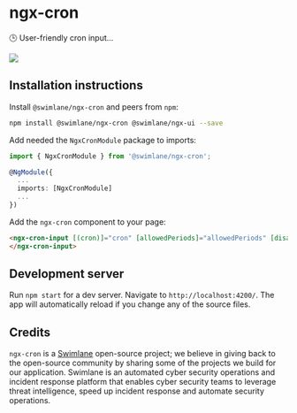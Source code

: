 # ngx-cron

🕒 User-friendly cron input...

![](https://content.screencast.com/users/hypercubed/folders/Snagit/media/6ae021c1-738b-4744-a1d1-654578400844/2018-04-19_15-33-16.png)

## Installation instructions

Install `@swimlane/ngx-cron` and peers from `npm`:

```bash
npm install @swimlane/ngx-cron @swimlane/ngx-ui --save
```

Add needed the `NgxCronModule` package to imports:

```ts
import { NgxCronModule } from '@swimlane/ngx-cron';

@NgModule({
  ...
  imports: [NgxCronModule]
  ...
})
```

Add the `ngx-cron` component to your page:

```html
<ngx-cron-input [(cron)]="cron" [allowedPeriods]="allowedPeriods" [disabled]="disabled" [allowQuartz]="allowQuartz">
</ngx-cron-input>
```

## Development server

Run `npm start` for a dev server. Navigate to `http://localhost:4200/`. The app will automatically reload if you change any of the source files.

## Credits

`ngx-cron` is a [Swimlane](http://swimlane.com) open-source project; we believe in giving back to the open-source community by sharing some of the projects we build for our application. Swimlane is an automated cyber security operations and incident response platform that enables cyber security teams to leverage threat intelligence, speed up incident response and automate security operations.
